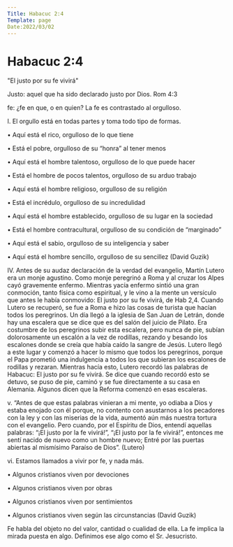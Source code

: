 ```yaml
---
Title: Habacuc 2:4
Template: page
Date:2022/03/02
---
```




# Habacuc 2:4

"El justo por su fe vivirá"

Justo: aquel que ha sido declarado justo por Dios. Rom 4:3

fe: ¿fe en que, o en quien? La fe es contrastado al orgulloso. 



I. El orgullo está en todas partes y toma todo tipo de formas.

• Aquí está el rico, orgulloso de lo que tiene

• Está el pobre, orgulloso de su “honra” al tener menos

• Aquí está el hombre talentoso, orgulloso de lo que puede hacer

• Está el hombre de pocos talentos, orgulloso de su arduo trabajo

• Aquí está el hombre religioso, orgulloso de su religión

• Está el incrédulo, orgulloso de su incredulidad

• Aquí está el hombre establecido, orgulloso de su lugar en la sociedad

• Está el hombre contracultural, orgulloso de su condición de “marginado”

• Aquí está el sabio, orgulloso de su inteligencia y saber

• Aquí está el hombre sencillo, orgulloso de su sencillez (David Guzik)



IV. Antes de su audaz declaración de la verdad del evangelio, Martín Lutero era un monje agustino. Como monje peregrinó a Roma y al cruzar los Alpes cayó gravemente enfermo. Mientras yacía enfermo sintió una gran conmoción, tanto física como espiritual, y le vino a la mente un versículo que antes le había conmovido: El justo por su fe vivirá, de Hab 2,4. Cuando Lutero se recuperó, se fue a Roma e hizo las cosas de turista que hacían todos los peregrinos. Un día llegó a la iglesia de San Juan de Letrán, donde hay una escalera que se dice que es del salón del juicio de Pilato. Era costumbre de los peregrinos subir esta escalera, pero nunca de pie, subían dolorosamente un escalón a la vez de rodillas, rezando y besando los escalones donde se creía que había caído la sangre de Jesús. Lutero llegó a este lugar y comenzó a hacer lo mismo que todos los peregrinos, porque el Papa prometió una indulgencia a todos los que subieran los escalones de rodillas y rezaran. Mientras hacía esto, Lutero recordó las palabras de Habacuc: El justo por su fe vivirá. Se dice que cuando recordó esto se detuvo, se puso de pie, caminó y se fue directamente a su casa en Alemania. Algunos dicen que la Reforma comenzó en esas escaleras.

v. “Antes de que estas palabras vinieran a mi mente, yo odiaba a Dios y estaba enojado con él porque, no contento con asustarnos a los pecadores con la ley y con las miserias de la vida, aumentó aún más nuestra tortura con el evangelio. Pero cuando, por el Espíritu de Dios, entendí aquellas palabras: “¡El justo por la fe vivirá!”, “¡El justo por la fe vivirá!”, entonces me sentí nacido de nuevo como un hombre nuevo; Entré por las puertas abiertas al mismísimo Paraíso de Dios”. (Lutero)



vi. Estamos llamados a vivir por fe, y nada más.

• Algunos cristianos viven por devociones

• Algunos cristianos viven por obras

• Algunos cristianos viven por sentimientos

• Algunos cristianos viven según las circunstancias (David Guzik)



Fe habla del objeto no del valor, cantidad o cualidad de ella. La fe implica la mirada puesta en algo. Definimos ese algo como el Sr. Jesucristo. 
